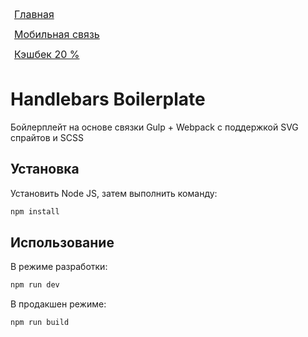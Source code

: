 <body>
<div class="hint__wrapper">
  <a class="hint__link" style="display: block; padding: 6px; font-size: 16px" href="/tattelecom-1/build">Главная</a>
  <a class="hint__link" style="display: block; padding: 6px; font-size: 16px" href="/tattelecom-1/build/mobile-communication.html">Мобильная связь</a>
  <a class="hint__link" style="display: block; padding: 6px; font-size: 16px" href="/tattelecom-1/build/cashback.html">Кэшбек 20 %</a>
</div>
</body>

# Handlebars Boilerplate

Бойлерплейт на основе связки Gulp + Webpack с поддержкой SVG спрайтов и SCSS

## Установка

Установить Node JS, затем выполнить команду:

```bash
npm install
```

## Использование

В режиме разработки:

```bash
npm run dev
```
В продакшен режиме:

```bash
npm run build
```
